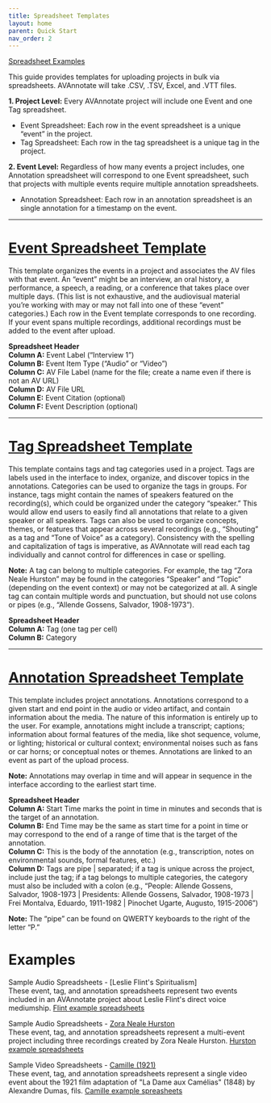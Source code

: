 ```yaml
---
title: Spreadsheet Templates
layout: home
parent: Quick Start
nav_order: 2
---
```


[Spreadsheet Examples](#Examples)

This guide provides templates for uploading projects in bulk via spreadsheets. AVAnnotate will take .CSV, .TSV, Excel, and .VTT files.

**1. Project Level:** Every AVAnnotate project will include one Event and one Tag spreadsheet. 
* Event Spreadsheet: Each row in the event spreadsheet is a unique “event” in the project.
* Tag Spreadsheet: Each row in the tag spreadsheet is a unique tag in the project.
  
**2. Event Level:** Regardless of how many events a project includes, one Annotation spreadsheet will correspond to one Event spreadsheet, such that projects with multiple events require multiple annotation spreadsheets. 
* Annotation Spreadsheet: Each row in an annotation spreadsheet is an single annotation for a timestamp on the event.
  
---
# [Event Spreadsheet Template](https://docs.google.com/spreadsheets/d/1noYKA8DFaHkSLq-MXSPwCccY3YFeyR52/edit?usp=drive_link&ouid=112492510360958259862&rtpof=true&sd=true)
This template organizes the events in a project and associates the AV files with that event. An “event” might be an interview, an oral history, a performance, a speech, a reading, or a conference that takes place over multiple days. (This list is not exhaustive, and the audiovisual material you’re working with may or may not fall into one of these “event” categories.) Each row in the Event template corresponds to one recording. If your event spans multiple recordings, additional recordings must be added to the event after upload.

**Spreadsheet Header** <br>
**Column A:** Event Label (“Interview 1”) <br>
**Column B:** Event Item Type (“Audio” or “Video”) <br>
**Column C:** AV File Label (name for the file; create a name even if there is not an AV URL) <br>
**Column D:** AV File URL <br>
**Column E:** Event Citation (optional) <br>
**Column F:** Event Description (optional) <br>

---
# [Tag Spreadsheet Template](https://docs.google.com/spreadsheets/d/1LOuw5aiF4v00Ivx3S-ozPcGHzeZf3ovz/edit?usp=sharing&ouid=112492510360958259862&rtpof=true&sd=true)
This template contains tags and tag categories used in a project. Tags are labels used in the interface to index, organize, and discover topics in the annotations. Categories can be used to organize the tags in groups. For instance, tags might contain the names of speakers featured on the recording(s), which could be organized under the category “speaker.” This would allow end users to easily find all annotations that relate to a given speaker or all speakers. 
Tags can also be used to organize concepts, themes, or features that appear across several recordings (e.g., “Shouting” as a tag and “Tone of Voice” as a category). Consistency with the spelling and capitalization of tags is imperative, as AVAnnotate will read each tag individually and cannot control for differences in case or spelling. 

**Note:** 
A tag can belong to multiple categories. For example, the tag “Zora Neale Hurston” may be found in the categories “Speaker” and “Topic” (depending on the event context) or may not be categorized at all. 
A single tag can contain multiple words and punctuation, but should not use colons or pipes (e.g., “Allende Gossens, Salvador, 1908-1973”).

**Spreadsheet Header** <br>
**Column A:** Tag (one tag per cell) <br>
**Column B:** Category <br>

---
# [Annotation Spreadsheet Template](https://docs.google.com/spreadsheets/d/12yn6zxviUpNLYESlGfUyWTc83wmFfsOM/edit?usp=drive_link&ouid=112492510360958259862&rtpof=true&sd=true)
This template includes project annotations. Annotations correspond to a given start and end point in the audio or video artifact, and contain information about the media. The nature of this information is entirely up to the user. For example, annotations might include a transcript; captions; information about formal features of the media, like shot sequence, volume, or lighting; historical or cultural context; environmental noises such as fans or car horns; or conceptual notes or themes. 
Annotations are linked to an event as part of the upload process. 

**Note:** 
Annotations may overlap in time and will appear in sequence in the interface according to the earliest start time.

**Spreadsheet Header** <br>
**Column A:** Start Time marks the point in time in minutes and seconds that is the target of an annotation. <br>
**Column B:** End Time may be the same as start time for a point in time or may correspond to the end of a range of time that is the target of the annotation. <br>
**Column C:** This is the body of the annotation (e.g., transcription, notes on environmental sounds, formal features, etc.) <br>
**Column D:** Tags are pipe | separated; if a tag is unique across the project, include just the tag; if a tag belongs to multiple categories, the category must also be included with a colon (e.g., “People: Allende Gossens, Salvador, 1908-1973 | Presidents: Allende Gossens, Salvador, 1908-1973 | Frei Montalva, Eduardo, 1911-1982 | Pinochet Ugarte, Augusto, 1915-2006”) <br>

**Note:** 
The “pipe” can be found on QWERTY keyboards to the right of the letter “P.”

# Examples
Sample Audio Spreadsheets - [Leslie Flint's Spiritualism]  <br> 
These event, tag, and annotation spreadsheets represent two events included in an AVAnnotate project about Leslie Flint's direct voice mediumship. [Flint example spreadsheets](https://drive.google.com/drive/u/0/folders/1CzTX-WOQbCxYW3YefjOs4bThszHDr-oU)

Sample Audio Spreadsheets - [Zora Neale Hurston](https://tanyaclement.github.io/znh-1939/) <br>
These event, tag, and annotation spreadsheets represent a multi-event project including three recordings created by Zora Neale Hurston. [Hurston example spreadsheets](https://utexas.app.box.com/s/ce1cmsvs1ygs6jv1jr2wrfxryc7ig87q)

Sample Video Spreadsheets - [Camille (1921)](https://avannotate.github.io/camille/events/camille-1921/)  <br>
These event, tag, and annotation spreadsheets represent a single video event about the 1921 film adaptation of "La Dame aux Camélias" (1848) by Alexandre Dumas, fils. [Camille example spreasheets](https://docs.google.com/spreadsheets/d/11oOHhd-wPZb7Kr3u5zWrX2ZhTQRn4EOPLuAOxhhKiyc/edit?gid=1408208239#gid=1408208239) 


